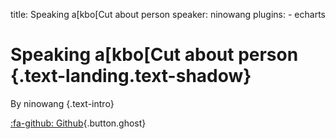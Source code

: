 title: Speaking a[kbo[Cut  about person
speaker: ninowang
plugins:
    - echarts

<slide class="bg-black-blue aligncenter" image="https://source.unsplash.com/C1HhAQrbykQ/ .dark">

# Speaking a[kbo[Cut  about person {.text-landing.text-shadow}

By ninowang {.text-intro}

[:fa-github: Github](https://github.com/ksky521/nodeppt){.button.ghost}